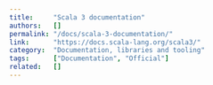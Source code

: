 ```yaml
---
title:     "Scala 3 documentation"
authors:   []
permalink: "/docs/scala-3-documentation/"
link:      "https://docs.scala-lang.org/scala3/"
category:  "Documentation, libraries and tooling"
tags:      ["Documentation", "Official"]
related:   []
---
```

